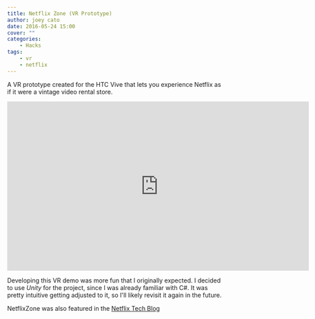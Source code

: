 ```yaml
---
title: Netflix Zone (VR Prototype)
author: joey cato
date: 2016-05-24 15:00
cover: ""
categories:
    - Hacks
tags:
    - vr
    - netflix
---
```


A VR prototype created for the HTC Vive that lets you experience Netflix as if it were a vintage video rental store.

<iframe width="700" height="393" src="https://www.youtube.com/embed/DOyWUHcK06E" frameborder="0" gesture="media" allow="encrypted-media" allowfullscreen></iframe>

Developing this VR demo was more fun that I originally expected. I decided to use _Unity_ for the project, since I was already familiar
with C#. It was pretty intuitive getting adjusted to it, so I'll likely revisit it again in the future.

NetflixZone was also featured in the [Netflix Tech Blog](http://techblog.netflix.com/2016/05/netflix-hack-day-spring-2016.html)
